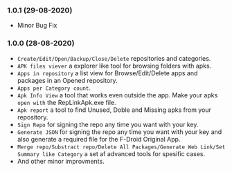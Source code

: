 ### 1.0.1 (29-08-2020)
* Minor Bug Fix

### 1.0.0 (28-08-2020)
* `Create/Edit/Open/Backup/Close/Delete` repositories and categories. 
* `APK files viever` a explorer like tool for browsing folders with apks.
* `Apps in repository` a list view for Browse/Edit/Delete apps and packages in an Opened repository.
* `Apps per Category count`.
* `Apk Info View` a tool that works even outside the app. Make your apks `open with` the RepLinkApk.exe file.
* `Apk report` a tool to find Unused, Doble and Missing apks from your repository.
* `Sign Repo` for signing the repo any time you want with your key.
* `Generate JSON` for signing the repo any time you want with your key and also generate a required file for the F-Droid Original App.
* `Merge repo/Substract repo/Delete All Packages/Generate Web Link/Set Summary like Category` a set af advanced tools for spesific cases. 
* And other minor improvments.

